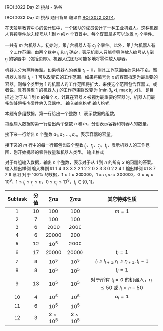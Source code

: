 



[ROI 2022 Day 2] 挑战 - 洛谷














[ROI 2022 Day 2] 挑战
题目背景
翻译自 [ROI 2022 D2T4](https://neerc.ifmo.ru/school/archive/2021-2022/ru-olymp-roi-2022-day2.pdf)。

在天狼星教育中心的设计班中，一个团队的成员设计了一种工业机器人。这种机器人将把零件放入标号从 $1$ 到 $n$ 的 $n$ 个容器中。每个容器最多可以放置 $a_i$ 个零件。

一共有 $m$ 台机器人。初始时，第 $j$ 台机器人有 $c_j$ 个零件。此外，第 $j$ 台机器人有一个工作范围，由两个数字 $l_j$ 和 $r_j$ 确定，表示机器人只能将零件放入编号从 $l_j$ 到 $r_j$ 的容器中（包括边界）。机器人试图尽可能多地将零件放入容器。

机器人分为两种类型。如果机器人的类型 $t_j = 0$，则其工作范围始终保持不变。而机器人类型 $t_j = 1$ 可以改变它的工作范围。如果将编号为 $x$ 的容器指定为最重要的容器，则每个类型为 $1$ 的机器人的工作范围将扩大，来使这个范围包含容器 $x$。或者说，具有类型 $1$ 的机器人 $j$ 的工作范围将改变为 $[\min(l_j,x),\max(r_j,x)]$。
题目描述
对于从 $1$ 到 $n$ 的每个 $x$，计算在容器 $x$ 被视为最重要的容器时，机器人们最多能够将多少零件放入容器中。
输入输出格式
输入格式

本题有多组数据。第一行给出一个整数 $t$，表示数据的组数。

每组输入数据的第一行给出两个整数 $n$ 和 $m$，分别表示容器和机器人的数量。

接下来一行给出 $n$ 个整数 $a_1,a_2,\dots,a_n$，表示容器的容量。

接下来的 $m$ 行中的每一行都包含四个整数 $l_j，r_j，c_j，t_j$，表示机器人的工作范围、刚开始携带的零件数量和机器人类型。
输出格式

对于每组输入数据，输出 $n$ 个整数，表示对于从 $1$ 到 $n$ 的所有 $x$ 的问题的答案。
输入输出样例
输入样例 #1
1
4 3
3 3 2 2
1 2 2 0
3 3 3 0
2 2 4 1
输出样例 #1
8 7 7 8
说明
对于 $100\%$ 的数据，$1 \le t \le 200000$，$1 \le n,m \le 200000$，$0 \le a_i \le 10^9$，$1 \le l_j \le r_j \le n$，$0 \le c_j \le 10^9$，$t_j \in \{0, 1\}$。

| Subtask | 分值 | $\sum n\le$ | $\sum m\le$ | 其它特殊性质 |
| :----------: | :----------: | :----------: | :----------: | :----------: |
| $1$ | $10$ | $100$ | $100$ | $m=1$ |
| $2$ | $7$ | $100$ | $100$ |  |
| $3$ | $6$ | $2000$ | $2000$ |  |
| $4$ | $6$ | $20000$ | $200$ |  |
| $5$ | $12$ | $10^5$ | $2000$ |  |
| $6$ | $17$ | $20000$ | $20000$ | $t_i=1$ |
| $7$ | $8$ | $10^5$ | $10^5$ | $l_i\le l_{i+1},r_i\le r_{i+1},t_i=1$ |
| $8$ | $8$ | $10^5$ | $10^5$ | $t_i=1$ |
| $9$ | $13$ | $10^5$ | $10^5$ | 对于所有 $t_i=0$ 的机器人，$r_i\le50$ 或 $l_i>n-50$ |
| $10$ | $4$ | $10^5$ | $10^5$ | $a_i=1$ |
| $11$ | $6$ | $10^5$ | $10^5$ |  |
| $12$ | $3$ | $2\times10^5$ | $2\times10^5$ |  |






